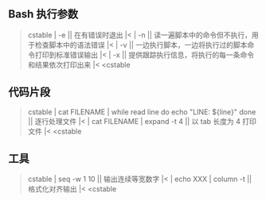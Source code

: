 ## Bash 执行参数

>cstable
>| -e || 在有错误时退出 |<
>| -n || 读一遍脚本中的命令但不执行，用于检查脚本中的语法错误 |<
>| -v || 一边执行脚本，一边将执行过的脚本命令打印到标准错误输出 |<
>| -x || 提供跟踪执行信息，将执行的每一条命令和结果依次打印出来 |<
<cstable

## 代码片段

>cstable
>| cat FILENAME | while read line
do
    echo "LINE: ${line}"
done || 逐行处理文件 |<
>| cat FILENAME | expand -t 4 || 以 tab 长度为 4 打印文件 |<
<cstable

## 工具

>cstable
>| seq -w 1 10          || 输出连续等宽数字 |<
>| echo XXX | column -t || 格式化对齐输出 |<
<cstable
